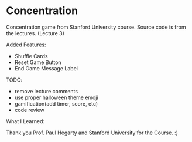 # Concentration
Concentration game from Stanford University course. 
Source code is from the lectures. (Lecture 3)

Added Features:
- Shuffle Cards
- Reset Game Button
- End Game Message Label

TODO:
- remove lecture comments
- use proper halloween theme emoji
- gamification(add timer, score, etc)
- code review 

What I Learned:



Thank you Prof. Paul Hegarty and Stanford University for the Course. :)
